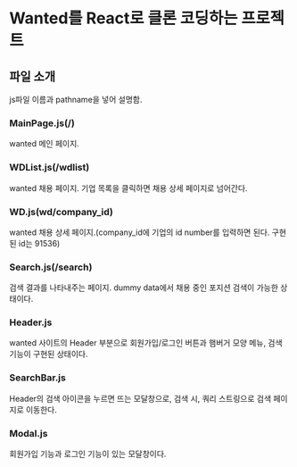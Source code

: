 # Wanted를 React로 클론 코딩하는 프로젝트

## 파일 소개
js파일 이름과 pathname을 넣어 설명함.

### MainPage.js(/)

wanted 메인 페이지.

### WDList.js(/wdlist)

wanted 채용 페이지. 기업 목록을 클릭하면 채용 상세 페이지로 넘어간다.

### WD.js(wd/company_id)

wanted 채용 상세 페이지.(company_id에 기업의 id number를 입력하면 된다. 구현된 id는 91536)

### Search.js(/search)

검색 결과를 나타내주는 페이지. dummy data에서 채용 중인 포지션 검색이 가능한 상태이다.

### Header.js

wanted 사이트의 Header 부분으로 회원가입/로그인 버튼과 햄버거 모양 메뉴, 검색 기능이 구현된 상태이다.

### SearchBar.js

Header의 검색 아이콘을 누르면 뜨는 모달창으로, 검색 시, 쿼리 스트링으로 검색 페이지로 이동한다.

### Modal.js

회원가입 기능과 로그인 기능이 있는 모달창이다.
